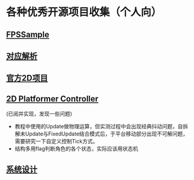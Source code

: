 # 各种优秀开源项目收集（个人向）

## [FPSSample](https://github.com/Unity-Technologies/FPSSample)

## [对应解析](https://zhuanlan.zhihu.com/p/110802975)

## [官方2D项目](https://assetstore.unity.com/packages/essentials/tutorial-projects/dragon-crashers-2d-sample-project-190721)

## [2D Platformer Controller](https://github.com/SebLague/2DPlatformer-Tutorial)

(已阅并实现，发现一些问题)
- 教程中使用的Update做物理运算，但实测过程中会出现经典抖动问题，自拆解未Update与FixedUpdate结合模式后，于平台移动部分出现不可解问题，需要研究一下自定义控制Tick方式。
- 结构多用flag判断角色的各个状态，实际应该用状态机

## [系统设计](https://github.com/ByteByteGoHq/system-design-101)